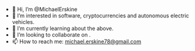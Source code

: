 - 👋 Hi, I’m @MichaelErskine
- 👀 I’m interested in software, cryptocurrencies and autonomous electric vehicles.
- 🌱 I’m currently learning about the above.
- 💞️ I’m looking to collaborate on .
- 📫 How to reach me: michael.erskine78@gmail.com

<!---
MichaelErskine/MichaelErskine is a ✨ special ✨ repository because its `README.md` (this file) appears on your GitHub profile.
You can click the Preview link to take a look at your changes.
--->
